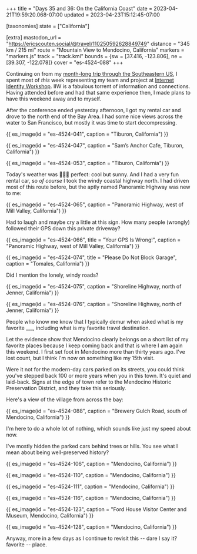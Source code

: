 +++
title = "Days 35 and 36: On the California Coast"
date = 2023-04-21T19:59:20.068-07:00
updated = 2023-04-23T15:12:45-07:00

[taxonomies]
state = ["California"]

[extra]
mastodon_url = "https://ericscouten.social/@travel/110250592628849749"
distance = "345 km / 215 mi"
route = "Mountain View to Mendocino, California"
markers = "markers.js"
track = "track.kml"
bounds = {sw = [37.416, -123.806], ne = [39.307, -122.078]}
cover = "es-4524-088"
+++

Continuing on from my [month-long trip through the Southeastern US](/2023/03-18+southeastern-us/), I spent most of _this_ week representing my team and project at [Internet Identity Workshop](https://internetidentityworkshop.com). IIW is a fabulous torrent of information and connections. Having attended before and had that same experience then, I made plans to have this weekend away and to myself.

<!-- more -->

After the conference ended yesterday afternoon, I got my rental car and drove to the north end of the Bay Area. I had some nice views across the water to San Francisco, but mostly it was time to start decompressing.

{{ es_image(id = "es-4524-041", caption = "Tiburon, California") }}

{{ es_image(id = "es-4524-047", caption = "Sam’s Anchor Cafe, Tiburon, California") }}

{{ es_image(id = "es-4524-053", caption = "Tiburon, California") }}

Today's weather was 👩🏼‍🍳 perfect: cool but sunny. And I had a very fun rental car, so _of course_ I took the windy coastal highway north. I had driven most of this route before, but the aptly named Panoramic Highway was new to me:

{{ es_image(id = "es-4524-065", caption = "Panoramic Highway, west of Mill Valley, California") }}

Had to laugh and maybe cry a little at this sign. How many people (wrongly) followed their GPS down this private driveway?

{{ es_image(id = "es-4524-066", title = "Your GPS Is Wrong!", caption = "Panoramic Highway, west of Mill Valley, California") }}

{{ es_image(id = "es-4524-074", title = "Please Do Not Block Garage", caption = "Tomales, California") }}

Did I mention the lonely, windy roads?

{{ es_image(id = "es-4524-075", caption = "Shoreline Highway, north of Jenner, California") }}

{{ es_image(id = "es-4524-076", caption = "Shoreline Highway, north of Jenner, California") }}

People who know me know that I typically demur when asked what is my favorite ___, including what is my favorite travel destination.

Let the evidence show that Mendocino clearly belongs on a short list of my favorite places because I keep coming back and that is where I am again this weekend. I first set foot in Mendocino more than thirty years ago. I've lost count, but I think I'm now on something like my 15th visit.

Were it not for the modern-day cars parked on its streets, you could think you've stepped back 100 or more years when you in this town. It's quiet and laid-back. Signs at the edge of town refer to the Mendocino Historic Preservation District, and they take this seriously.

Here's a view of the village from across the bay:

{{ es_image(id = "es-4524-088", caption = "Brewery Gulch Road, south of Mendocino, California") }}

I'm here to do a whole lot of nothing, which sounds like just my speed about now.

I've mostly hidden the parked cars behind trees or hills. You see what I mean about being well-preserved history?

{{ es_image(id = "es-4524-106", caption = "Mendocino, California") }}

{{ es_image(id = "es-4524-110", caption = "Mendocino, California") }}

{{ es_image(id = "es-4524-111", caption = "Mendocino, California") }}

{{ es_image(id = "es-4524-116", caption = "Mendocino, California") }}

{{ es_image(id = "es-4524-123", caption = "Ford House Visitor Center and Museum, Mendocino, California") }}

{{ es_image(id = "es-4524-128", caption = "Mendocino, California") }}

Anyway, more in a few days as I continue to revisit this -- dare I say it? favorite -- place.
